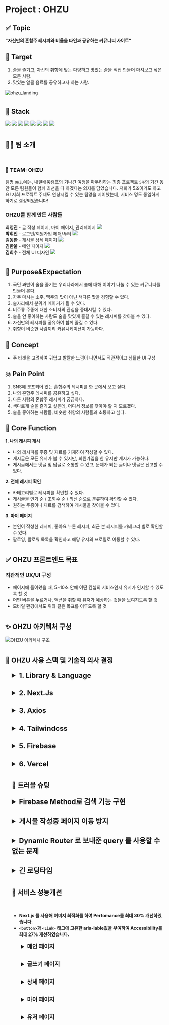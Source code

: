 # Project : OHZU

## ✅ Topic

**"자신만의 혼합주 레시피와 비율을 타인과 공유하는 커뮤니티 사이트"**

## 🎯 Target

1. 술을 즐기고, 자신의 취향에 맞는 다양하고 맛있는 술을 직접 만들어 마셔보고 싶은 모든 사람.
2. 맛있는 알콜 음료를 공유하고자 하는 사람.

![ohzu_landing](https://user-images.githubusercontent.com/71123399/224259137-4c11a283-6539-455e-985d-ceb532e8ab85.gif)

#

## 📕 Stack

<img src="https://img.shields.io/badge/Next.js-000?style=flat&logo=Next.js&logoColor=white"/>
<img src="https://img.shields.io/badge/React-61DAFB?style=flat&logo=React&logoColor=white"/>
<img src="https://img.shields.io/badge/TypeScript-3178C6?style=flat&logo=TypeScript&logoColor=white"/>
<img src="https://img.shields.io/badge/React Query-FF4154?style=flat&logo=React query&logoColor=white"/>
<img src="https://img.shields.io/badge/Axios-5A29E4?style=flat&logo=Axios&logoColor=white"/>
<img src="https://img.shields.io/badge/Firebase-FFCA28?style=flat&logo=Firebase&logoColor=white"/>
<img src="https://img.shields.io/badge/Tailwind CSS-06B6D4?style=flat&logo=Tailwind CSS&logoColor=white"/>
<img src="https://img.shields.io/badge/Vercel-000?style=flat&logo=Vercel&logoColor=white"/>

#

## 🤹‍♀️ 팀 소개

</br>

### 👫 TEAM: OHZU

팀명 `OHZU`에는, 내일배움캠프의 기나긴 여정을 마무리하는 최종 프로젝트 `5주`의 기간 동안 모든 팀원들이 함께 최선을 다 하겠다는 의지를 담았습니다. 저희가 5조이기도 하고요! 저희 프로젝트 주제도 연상시킬 수 있는 팀명을 지어봤는데, 서비스 명도 동일하게 하기로 결정되었습니다!

### OHZU를 함께 만든 사람들

**최영진** - 글 작성 페이지, 마이 페이지, 관리페이지
<a href="https://github.com/ehfdl">
<img src="https://img.shields.io/badge/Go Github-green?style=flat-square&logo=Github&logoColor=로고색"/>
</a>
</br>
**박휘인** - 로그인/회원가입 헤더/푸터
<a href="https://github.com/Huwiinn">
<img src="https://img.shields.io/badge/Go Github-red?style=flat-square&logo=Github&logoColor=로고색"/>
</a>
</br>
**김동한** - 게시물 상세 페이지
<a href="https://github.com/kimdongzzi">
<img src="https://img.shields.io/badge/Go Github-blue?style=flat-square&logo=Github&logoColor=로고색"/>
</a>
</br>
**김한울** - 메인 페이지
<a href="https://github.com/HanuKim">
<img src="https://img.shields.io/badge/Go Github-yellow?style=flat-square&logo=Github&logoColor=white"/>
</a>
</br>
**김희수** - 전체 UI 디자인
<a href="https://www.figma.com/file/07iGUEJKOulvOVrLFRG8RS/OH%EC%A3%BC?node-id=560%3A5590&t=RlcMo1bstKeih96x-1">
<img src="https://img.shields.io/badge/Go Figma-A259FF?style=flat-square&logo=Figma&logoColor=black"/>
</a>

#

## 🌟 Purpose&Expectation

1. 국민 과반이 술을 즐기는 우리나라에서 술에 대해 이야기 나눌 수 있는 커뮤니티를 만들어 본다.
2. 자주 마시는 소주, 맥주의 맛이 아닌 색다른 맛을 경험할 수 있다.
3. 술자리에서 분위기 메이커가 될 수 있다.
4. 비주류 주종에 대한 소비자의 관심을 증대시킬 수 있다.
5. 술을 안 좋아하는 사람도 술을 맛있게 즐길 수 있는 레시피를 찾아볼 수 있다.
6. 자신만의 레시피를 공유하여 함께 즐길 수 있다.
7. 취향이 비슷한 사람끼리 커뮤니케이션이 가능하다.

## 🍑 Concept

- 주 타겟을 고려하여 귀엽고 발랄한 느낌이 나면서도 직관적이고 심플한 UI 구성

## 💥 Pain Point

1. SNS에 분포되어 있는 혼합주의 레시피를 한 곳에서 보고 싶다.
2. 나의 혼합주 레시피를 공유하고 싶다.
3. 다른 사람의 혼합주 레시피가 궁금하다.
4. 색다르게 술을 즐기고 싶은데, 어디서 정보를 찾아야 할 지 모르겠다.
5. 술을 좋아하는 사람들, 비슷한 취향의 사람들과 소통하고 싶다.

## 🌸 Core Function

**1. 나의 레시피 게시**

- 나의 레시피를 주종 및 재료를 기재하여 작성할 수 있다.
- 게시글은 모든 유저가 볼 수 있지만, 회원가입을 한 유저만 게시가 가능하다.
- 게시글에서는 댓글 및 답글로 소통할 수 있고, 문제가 되는 글이나 댓글은 신고할 수 있다.

**2. 전체 레시피 확인**

- 카테고리별로 레시피를 확인할 수 있다.
- 게시글을 인기 순 / 조회수 순 / 최신 순으로 분류하여 확인할 수 있다.
- 원하는 주종이나 재료를 검색하여 게시물을 찾아볼 수 있다.

**3. 마이 페이지**

- 본인이 작성한 레시피, 좋아요 누른 레시피, 최근 본 레시피를 카테고리 별로 확인할 수 있다.
- 팔로잉, 팔로워 목록을 확인하고 해당 유저의 프로필로 이동할 수 있다.

#

## ✅ OHZU 프론트엔드 목표

### 직관적인 UX/UI 구성

- 페이지에 들어왔을 때, 5~10초 안에 어떤 컨셉의 서비스인지 유저가 인지할 수 있도록 할 것
- 어떤 버튼을 누르거나, 액션을 취할 때 유저가 예상하는 것들을 보여지도록 할 것
- 모바일 환경에서도 위와 같은 목표를 이루도록 할 것

#

## ✨ OHZU 아키텍처 구성

![OHZU 아키텍처 구조](https://user-images.githubusercontent.com/82766211/224258681-9cba7cc3-880a-4ac6-a32b-21595d20e943.png)

#

## 📁 OHZU 사용 스택 및 기술적 의사 결정

<details style="margin: 20px 0 30px 20px;">
<summary style="font-size:1.375rem; font-weight: bold;">1. Library & Language</summary>

<b style="font-size:1.25rem; margin-left:20px; margin-top: 20px; display:block;">React</b>

- 새로고침을 하지 않으며, 사용자 인터렉션에 따라 필요한 부분만 리렌더링이 되도록 하기 위해 사용합니다.
- 컴포넌트 단위의 개발이 가능하여 생산성과 유지보수가 용이하여 사용합니다.

#

<b style="font-size:1.25rem; margin-left:20px; margin-top: 20px; display:block;">Redux vs React Query (데이터 관리)</b>

- <b>React Query</b>

1. **Redux를 사용하기 위한 보일러플레이트 코드가 많습니다.**
   반면 React Query를 사용하면 Redux보다 프로젝트 구조가 단순해져 애플리케이션을 유지 보수하기 쉽고, 새로운 기능을 쉽게 구축할 수 있습니다.
2. **Redux는 API 상태를 관리하기 위한 규격화된 방식이 없습니다. 전역 상태 관리 라이브러리이기 때문입니다.**
   반면 React Query는 **서버 상태를 관리**하는 라이브러리입니다.
   Hook을 사용하여 React Component 내부에서 자연스럽게 비동기 서버 데이터를 사용할 수 있는 방법을
   알려줍니다.

#

<b style="font-size:1.25rem; margin-left:20px; margin-top: 20px; display:block;">JavaScript vs TypeScript</b>

- <b>TypeScript</b>

1. **JavaScript(이하 JS)는 개발환경에서 에러를 감지하기 어렵습니다(런타임 에러).**
   반면 TS는 개발중에 조기 버그를 감지할 수 있습니다(컴파일 에러). 따라서 버그 및 예상치 못한 동작 가능성을 줄일 수 있습니다.
2. 버그 및 에러를 빨리 캐치할 수 있습니다. 이는 곧 서비스 유지 관리가 수월합니다.
</details>

<details style="margin-bottom: 30px; margin-left:20px">
<summary style="font-size:1.375rem; font-weight: bold;">2. Next.Js</summary>

- 검색시 CSR의 단점인 SEO(검색엔진 최적화) 기능을 보완할 수 있습니다.
  - SSR 방식을 사용하여 사용자가 초기화면을 볼 때 로딩없이 HTML을 볼 수 있고, JS 다운로드 후 페이지 이동시 CSR 방식으로 브라우저에서 처리하게 하므로 보기 편합니다.
- 직관적인 페이지 기반 라우팅 **(/pages/search/cocktail)** 기능이 있습니다. \*\*\*\*페이지 기반 라우팅 시스템을 채택하는 Next.js는 React보다 페이지 이동을 구현하는 데 있어서 수월합니다. (Client-Side-Navigatin)
- React는 CSR방식이라 검색엔진 최적화에 매우 불리합니다. 반면 Next.js는 검색엔진 최적화에 적합한 SSR 기능과 CSR을 구현하여 React의 단점을 커버합니다.
</details>

<details style="margin-bottom: 30px;  margin-left:20px">
<summary style="font-size:1.375rem; font-weight: bold;">3. Axios</summary>

<b style="font-size:1.25rem; margin-left:20px; margin-top: 20px; display:block;">
 Fetch를 사용하여 데이터를 요청시 Response객체를 담고있는 Promise를 반환합니다.</b>

- fetch로 데이터를 사용하기 위해서는 JSON.stringify()를 사용해야합니다. Promise 객체를 문자열로 변환한 뒤, 데이터를 사용할 수 있습니다.
- 반면, Axios는 즉시 사용할 수 있는 JSON객체를 담고 있는 Promise를 반환합니다.

<b style="margin-left:20px; margin-top: 20px; display:block;">⇒ 카카오 회원가입/로그인 시,\*\* \*\*유저 정보를 JSON으로 즉시 사용하기 위해서 Axios를 선택했습니다.</string>

</details>

<details style="margin-bottom: 30px;">
<summary style="font-size:1.375rem;">4. Tailwindcss</summary>

<br/>

- 서비스 특성상 모바일 유저가 많을 것으로 예상하여, 모바일 반응형 스타일링에 유용한 tailwind를 선택했습니다.
- 클래스 작명에 많은 시간을 소요하지 않고, 유지보수가 편리하여 채택했습니다.
- 일관성 있는 디자인 시스템을 적용할 수 있고, JIT compiler로 인해 제한적이지 않아서 협업에 있어서 편리한 부분들이 많아 채택했습니다.

</details>

<details style="margin-bottom: 30px;">
<summary style="font-size:1.375rem;">5. Firebase</summary>

<br/>

- 직접 Server를 구축하지 않고 손쉽게 데이터를 저장 및 조작할 수 있기 때문에, 백엔드 파트에 소요되는 시간을 줄여 UI/UX 향상에 더 많은 시간을 투자할 수 있으므로 채택하였습니다.

</details>

<details style="margin-bottom: 30px;">
<summary style="font-size:1.375rem;">6. Vercel</summary>

<br/>

- Git이 연동되어 배포 과정이 단순하고 쉬우며 과정을 확인할 수 있어서 채택했습니다.
- CDN서버가 우리나라에도 있어 TTFB가 빠른편이어서 채택했습니다.

</details>

#

## 🚀 트러블 슈팅

<details style="margin:20px 0 30px 0;">
<summary style="font-size:1.375rem;">Firebase Method로 검색 기능 구현</summary>

### 문제

저희팀은 **부분 검색(Full-text search)** 기능을 원했습니다. 하지만 Firebase method로는 **정확한 키워드를 입력해야 검색(Exact-text search)이 되었습니다.** _ex) “블루레몬에이드” ⇒ “블루레몬에이드” ( O ) / “블루레몬” ⇒ “블루레몬에이드” ( X )_

실제로 Firebase Doc에서 자료를 찾아보면, 검색 라이브러리로 **Algoria(유료)** 등의 \*\*\*\*라이브러리를 사용하는 것을 권장하고 있습니다.

### 해결방안

fuse.js 공식 사이트에 들어가서 method를 다 찾아보았습니다.

하나씩 적용해보면서 **“threshold, distance” method에서 힌트를 얻었습니다.**

- **threshould : 단어 검색 시, 엄격함을 조절합니다. (엄격 0.0 ~ 1.0)**
- **distance : 검색 결과의 유사도를 결정하는 가중치를 입력합니다. (엄격 0 ~ 1000)**

⇒ 두 가지 method를 사용하여 검색의 엄격함을 Setting했습니다.
그 결과, fuse.js를 사용하여 저희 팀이 원하는 단어 검색 기능을 구현해냈습니다.
![carbon](https://user-images.githubusercontent.com/82766211/224260557-269ff89d-a563-457e-b58e-c653ff379d94.png)

</details>

<details style="margin-bottom: 30px;">
<summary style="font-size:1.375rem;">게시물 작성중 페이지 이동 방지</summary>
### **문제**

1.  **게시물 작성중 페이지 이탈시 작성중인 데이터 소실**
2.  **새로고침시 데이터의 소실**
3.  **뒤로가기 실행시 데이터의 소실 및 pathname의 변화**
4.  **글 작성 완료 후 페이지 이동시 페이지 이동이 방지됨**

### 해결방안

1.  router.events 중 routeChangeStart 함수를 이용하여 route의 경로가 변경되시 시작할때 이동확인 모달과 강제로 error를 발생시켜 페이지 이동을 막는다.
2.  새로고침은 event beforeunload 를 사용하여 페이지 이동방지 팝업으로 막는다.
3.  뒤로가기 역시 route 변경이기 때문에 1번과 같은 방법으로 막는데, 링크는 router.push 로 인해 변경됨. 현재의 pathname 과 router.asPath 를 비교하여 다를 경우 링크를 변경해준다.
4.  글 완료후에 페이지 이동이 생기는데 이때도 페이지 이동방지 모달이 발생하게된다. 글 작성 완료시 완료 확인체크 state를 변경시켜 글 작성완료시 true를 반환하게 하여 페이지 이동을 시킨다.
</details>

<details style="margin-bottom: 30px;">
<summary style="font-size:1.375rem;">Dynamic Router 로 보내준 query 를 사용할 수 없는 문제</summary>

### **문제**

dynamic router로 query를 보낸 후에 받아서 해당 쿼리로 데이터를 불러오는데, 새로고침시에는 보내준 쿼리가 없기 때문에 데이터를 불러오지 못하는 현상

### **해결방안**

sessionStorage를 이용하여 처음에 받은 쿼리를 저장하여 사용

</details>

<details style="margin-bottom: 30px;">
<summary style="font-size:1.375rem;">긴 로딩타임</summary>

### **문제**

1.  페이지 전환 시 로딩시간이 길었음
2.  성능 최적화의 필요성

### 해결방안

1.  로딩 페이지 추가
2.  next/image를 이용하여 network payloads total size를 기존 31,850 KiB에서 12,829 KiB로 줄이고, interactive time도 절반 가량으로 줄일 수 있었음
</details>

#

## 🛫 서비스 성능개선

</br>

- Next.js <Image>를 사용해 이미지 최적화를 하여 **Perfomance를 최대 30% 개선하였습니다.**
- `<button>`과 `<Link>` 태그에 고유한 aria-lable값을 부여하여 **Accessibility를 최대 27% 개선하였습니다.**

<details style="margin-bottom: 30px; margin-left:30px;">
<summary style="font-size:1.125rem;">메인 페이지</summary>

- 개선 전
  <img width="1054" alt="메인" src="https://user-images.githubusercontent.com/82766211/224262178-af3db7e7-5cf2-4294-9999-f4dce87ab765.png">
- 개선 후
<img width="1054" alt="메인" src="https://user-images.githubusercontent.com/82766211/224262305-f04bcd61-45da-4baa-b914-ec62f59d34f3.png">
</details>

<details style="margin-bottom: 30px; margin-left:30px;">
<summary style="font-size:1.125rem;">글쓰기 페이지</summary>

- 개선 전
  <img width="1054" alt="글쓰기" src="https://user-images.githubusercontent.com/82766211/224262024-1d7a90cb-0e5e-470b-82f2-ab2c2a532c64.png">
- 개선 후
<img width="1054" alt="글쓰기" src="https://user-images.githubusercontent.com/82766211/224262324-5512b277-0cef-46b1-bbfa-74705a3841b7.png">
</details>

<details style="margin-bottom: 30px; margin-left:30px;">
<summary style="font-size:1.125rem;">상세 페이지</summary>

- 개선 전
  <img width="1054" alt="상세" src="https://user-images.githubusercontent.com/82766211/224262040-2be206c6-a847-4cf8-b45d-27f20a18798c.png">
- 개선 후
<img width="1054" alt="상세페이지" src="https://user-images.githubusercontent.com/82766211/224262478-73367a25-84cf-44f4-8733-aa6cd5a30e14.png">
</details>

<details style="margin-bottom: 30px; margin-left:30px;">
<summary style="font-size:1.125rem;">마이 페이지</summary>

- 개선 전
  <img width="1054" alt="마이페이지" src="https://user-images.githubusercontent.com/82766211/224262052-36ecc08d-fb3d-42ed-bc04-e6ebcefc21d2.png">
- 개선 후
<img width="1436" alt="마이페이지" src="https://user-images.githubusercontent.com/82766211/224262567-ba869f95-4de0-499b-b9f6-c6eb44912055.png">
</details>

<details style="margin-bottom: 30px; margin-left:30px;">
<summary style="font-size:1.125rem;">유저 페이지</summary>

- 개선 전
  <img width="1430" alt="userpage version 1 7" src="https://user-images.githubusercontent.com/82766211/224262076-5800e1ae-65a2-48f8-b6b1-9ddd65ec0273.png">
- 개선 후
<img width="1435" alt="유저페이지" src="https://user-images.githubusercontent.com/82766211/224262572-060ae7f8-9039-467a-b6c6-c5c5b13d11e6.png">
</details>
